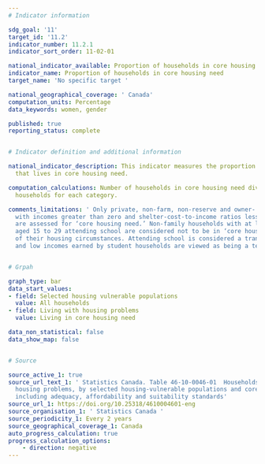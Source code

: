 ```yaml
---
# Indicator information

sdg_goal: '11'
target_id: '11.2'
indicator_number: 11.2.1
indicator_sort_order: 11-02-01

national_indicator_available: Proportion of households in core housing need
indicator_name: Proportion of households in core housing need
target_name: 'No specific target '

national_geographical_coverage: ' Canada'
computation_units: Percentage
data_keywords: women, gender

published: true
reporting_status: complete


# Indicator definition and additional information

national_indicator_description: This indicator measures the proportion of household
  that lives in core housing need.

computation_calculations: Number of households in core housing need divided by all
  households for each category.

comments_limitations: ' Only private, non-farm, non-reserve and owner- or renter-households
  with incomes greater than zero and shelter-cost-to-income ratios less than 100%
  are assessed for ‘core housing need.’ Non-family households with at least one maintainer
  aged 15 to 29 attending school are considered not to be in ‘core housing need’ regardless
  of their housing circumstances. Attending school is considered a transitional phase,
  and low incomes earned by student households are viewed as being a temporary condition.'


# Grpah

graph_type: bar
data_start_values:
- field: Selected housing vulnerable populations
  value: All households
- field: Living with housing problems
  value: Living in core housing need

data_non_statistical: false
data_show_map: false


# Source

source_active_1: true
source_url_text_1: ' Statistics Canada. Table 46-10-0046-01  Households living with
  housing problems, by selected housing-vulnerable populations and core housing need
  including adequacy, affordability and suitability standards'
source_url_1: https://doi.org/10.25318/4610004601-eng
source_organisation_1: ' Statistics Canada '
source_periodicity_1: Every 2 years
source_geographical_coverage_1: Canada
auto_progress_calculation: true
progress_calculation_options:
    - direction: negative
---
```


